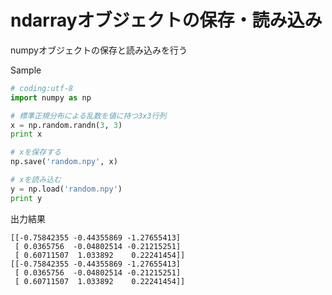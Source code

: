 # ndarrayオブジェクトの保存・読み込み

numpyオブジェクトの保存と読み込みを行う

Sample

```python
# coding:utf-8
import numpy as np

# 標準正規分布による乱数を値に持つ3x3行列
x = np.random.randn(3, 3)
print x

# xを保存する
np.save('random.npy', x)

# xを読み込む
y = np.load('random.npy')
print y
```

出力結果

```shell
[[-0.75842355 -0.44355869 -1.27655413]
 [ 0.0365756  -0.04802514 -0.21215251]
 [ 0.60711507  1.033892    0.22241454]]
[[-0.75842355 -0.44355869 -1.27655413]
 [ 0.0365756  -0.04802514 -0.21215251]
 [ 0.60711507  1.033892    0.22241454]]
```
